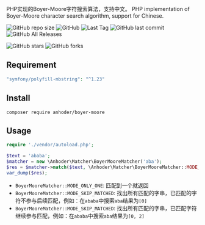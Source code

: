 PHP实现的Boyer-Moore字符搜索算法，支持中文。
PHP implementation of Boyer-Moore character search algorithm, support for Chinese.

![GitHub repo size](https://img.shields.io/github/repo-size/anhoder/) ![GitHub](https://img.shields.io/github/license/anhoder/go-musicfox) ![Last Tag](https://badgen.net/github/tag/anhoder/go-musicfox) ![GitHub last commit](https://badgen.net/github/last-commit/anhoder/go-musicfox) ![GitHub All Releases](https://img.shields.io/github/downloads/anhoder/go-musicfox/total)

![GitHub stars](https://img.shields.io/github/stars/anhoder/go-musicfox?style=social) ![GitHub forks](https://img.shields.io/github/forks/anhoder/go-musicfox?style=social)

## Requirement

```php
"symfony/polyfill-mbstring": "^1.23"
```

## Install

```shell
composer require anhoder/boyer-moore
```

## Usage

```php
require './vendor/autoload.php';

$text = 'ababa';
$matcher = new \Anhoder\Matcher\BoyerMooreMatcher('aba');
$res = $matcher->match($text, \Anhoder\Matcher\BoyerMooreMatcher::MODE_REUSE_MATCHED);
var_dump($res);
```

* `BoyerMooreMatcher::MODE_ONLY_ONE`: 匹配到一个就返回
* `BoyerMooreMatcher::MODE_SKIP_MATCHED`: 找出所有匹配的字串，已匹配的字符不参与后续匹配，例如：在`ababa`中搜索`aba`结果为`[0]`
* `BoyerMooreMatcher::MODE_SKIP_MATCHED`: 找出所有匹配的字串，已匹配字符继续参与匹配，例如：在`ababa`中搜索`aba`结果为`[0, 2]`

